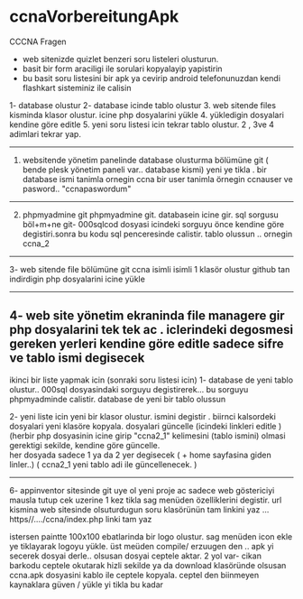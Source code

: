 # ccnaVorbereitungApk
CCCNA Fragen

- web sitenizde quizlet benzeri soru listeleri olusturun. 
- basit bir form araciligi ile sorulari kopyalayip yapistirin 
- bu basit soru listesini bir apk ya cevirip android telefonunuzdan kendi flashkart sisteminiz ile calisin 



1- database olustur
2- database icinde tablo olustur 
3. web sitende files kisminda klasor olustur. icine php dosyalarini yükle 
4. yükledigin dosyalari kendine göre editle 
5. yeni soru listesi icin tekrar tablo olustur. 2 , 3ve 4 adimlari tekrar yap. 

-------------
1. websitende yönetim panelinde database olusturma bölümüne git 
( bende plesk yönetim paneli var.. database kismi) 
yeni ye tikla . 
bir database ismi tanimla ornegin ccna 
bir user tanimla örnegin ccnauser
ve pasword.. "ccnapaswordum"

------------------------
2. phpmyadmine git 
phpmyadmine git. databasein icine gir. sql sorgusu böl+m+ne git- 
000sqlcod dosyasi icindeki sorguyu önce kendine göre degistiri.sonra bu kodu sql penceresinde calistir. tablo olussun .. ornegin ccna_2



------------

3- web sitende file bölümüne git 
ccna isimli isimli 1 klasör olustur
github tan indirdigin php dosyalarini icine yükle 

-----------
4- web site yönetim ekraninda file managere gir 
php dosyalarini tek tek ac . 
iclerindeki degosmesi gereken yerleri kendine göre editle 
sadece sifre ve tablo ismi degisecek 
----------------



ikinci bir liste yapmak icin 
(sonraki soru listesi icin)
1- database de yeni tablo olustur.. 
000sql dosyasindaki sorguyu degistirerek... bu sorguyu phpmyadminde calistir.
database de yeni bir tablo olussun

2- yeni liste icin yeni bir klasor olustur. ismini degistir . 
biirnci kalsordeki dosyalari yeni klasöre kopyala. 
dosyalari güncelle  (icindeki linkleri editle )
(herbir php dosyasinin icine girip "ccna2_1" kelimesini (tablo ismini) 
olmasi gerektigi sekilde,  kendine göre güncelle.  
her dosyada sadece 1 ya da 2 yer degisecek ( + home sayfasina giden linler..)
( ccna2_1  yeni tablo adi ile güncellenecek. )

 ------------

6- appinventor sitesinde git 
uye ol 
yeni proje ac 
sadece web göstericiyi mausla tutup cek 
uzerine 1 kez tikla 
sag menüden özelliklerini degistir. 
url kismina web sitesinde olsuturdugun soru klasörünün tam linkini yaz 
... https//..../ccna/index.php  linki tam yaz 

istersen paintte 100x100 ebatlarinda bir logo olustur. sag menüden icon ekle ye tiklayarak logoyu yükle.
üst meüden compile/ erzuugen den .. apk yi secerek dosyai derle.. 
olsusan dosyai ceptele aktar. 2 yol var- 
cikan barkodu ceptele okutarak hizli sekilde 
ya da download klasöründe olsusan ccna.apk dosyasini kablo ile ceptele kopyala. 
ceptel den biinmeyen kaynaklara güven / yükle yi tikla
bu kadar

